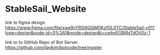 # StableSail_Website

link to figma design
https://www.figma.com/file/xwe9cYRSl9QQM0KzfGL0TC/StableSail-v01?type=design&node-id=0%3A1&mode=design&t=cwhnEGBjRsTdOV0z-1

link to to GitHub Repo of Bot Server
https://github.com/ilaykim/botcode/tree/master

